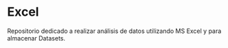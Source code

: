 # Excel
Repositorio dedicado a realizar análisis de datos utilizando MS Excel y para almacenar Datasets.
